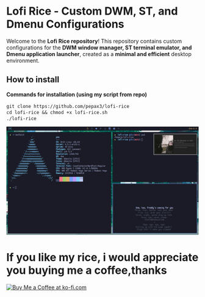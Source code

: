 # Lofi Rice - Custom DWM, ST, and Dmenu Configurations

Welcome to the **Lofi Rice repository**! This repository contains custom configurations for the **DWM window manager, ST terminal emulator, and Dmenu application launcher**, created as a **minimal and efficient** desktop environment.

## How to install

**Commands for installation (using my script from repo)**

```
git clone https://github.com/pepax3/lofi-rice
cd lofi-rice && chmod +x lofi-rice.sh 
./lofi-rice
```


![Minion](https://github.com/pepax3/lofi-rice/blob/master/showcase.png?raw=true)

# If you like my rice, i would appreciate you buying me a coffee,thanks

<a href='https://ko-fi.com/pepax3' target='_blank'><img height='36' style='border:0px;height:36px;' src='https://storage.ko-fi.com/cdn/kofi5.png?v=3' border='0' alt='Buy Me a Coffee at ko-fi.com' /></a>


